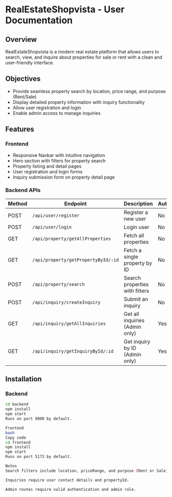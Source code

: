 # RealEstateShopvista - User Documentation

## Overview  
RealEstateShopvista is a modern real estate platform that allows users to search, view, and inquire about properties for sale or rent with a clean and user-friendly interface.

## Objectives  
- Provide seamless property search by location, price range, and purpose (Rent/Sale)  
- Display detailed property information with inquiry functionality  
- Allow user registration and login  
- Enable admin access to manage inquiries  

## Features  

### Frontend  
- Responsive Navbar with intuitive navigation  
- Hero section with filters for property search  
- Property listing and detail pages  
- User registration and login forms  
- Inquiry submission form on property detail page  

### Backend APIs  

| Method | Endpoint                        | Description                     | Authentication   |
|--------|---------------------------------|---------------------------------|------------------|
| POST   | `/api/user/register`             | Register a new user             | No               |
| POST   | `/api/user/login`                | Login user                     | No               |
| GET    | `/api/property/getAllProperties`| Fetch all properties            | No               |
| GET    | `/api/property/getPropertyById/:id` | Fetch a single property by ID | No               |
| POST   | `/api/property/search`           | Search properties with filters | No               |
| POST   | `/api/inquiry/createInquiry`    | Submit an inquiry              | No               |
| GET    | `/api/inquiry/getAllInquiries`  | Get all inquiries (Admin only) | Yes (Admin)      |
| GET    | `/api/inquiry/getInquiryById/:id`| Get inquiry by ID (Admin only)| Yes (Admin)      |

## Installation  

### Backend  
```bash
cd backend
npm install
npm start
Runs on port 9000 by default.

Frontend
bash
Copy code
cd frontend
npm install
npm start
Runs on port 5173 by default.

Notes
Search filters include location, priceRange, and purpose (Rent or Sale).

Inquiries require user contact details and propertyId.

Admin routes require valid authentication and admin role.

